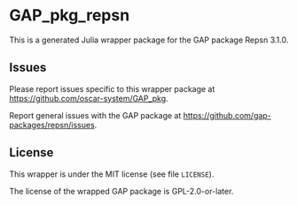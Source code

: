 # GAP_pkg_repsn

This is a generated Julia wrapper package for the GAP package Repsn 3.1.0.

## Issues

Please report issues specific to this wrapper package at <https://github.com/oscar-system/GAP_pkg>.

Report general issues with the GAP package at <https://github.com/gap-packages/repsn/issues>.

## License

This wrapper is under the MIT license (see file `LICENSE`).

The license of the wrapped GAP package is GPL-2.0-or-later.
